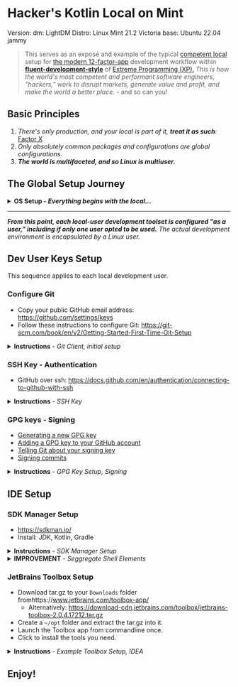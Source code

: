 # Hacker's Kotlin Local on Mint

Version: dm: LightDM Distro: Linux Mint 21.2 Victoria base: Ubuntu 22.04 jammy

> This serves as an exposé and example of the typical [competent local](https://github.com/readme/guides/developer-onboarding "Optimize local dev environments for better onboarding") setup for [the modern 12-factor-app](https://12factor.net/ "The Twelve-Factor App") development workflow within [**fluent-development-style**](https://martinfowler.com/articles/agileFluency.html "Fluent Development Style") of [Extreme Programming (XP).](https://en.wikipedia.org/wiki/Extreme_programming "Extreme Programming") _This is how the world's most competent and performant software engineers, "hackers," work to disrupt markets, generate value and profit, and make the world a better place._ - and so can you!

## Basic Principles

1. _There's only production, and your local is part of it, **treat it as such**:_ [Factor X](https://12factor.net/dev-prod-parity "Factor X of The Twelve-Factor App")
2. _Only absolutely common packages and configurations are global configurations._
3. **_The world is multifaceted, and so Linux is multiuser._**

## The Global Setup Journey 

<details>
  <summary><b>OS Setup - <i>Everything begins with the local...</i></b></summary>

1. Install your OS: [Linux Mint](https://linuxmint.com/download.php "Linux Mint"), Mate in our case - [beginner's guide](https://itsfoss.com/install-linux-mint/).
2. **Concept:** _Your first user is **reserved** for you and is the only user with `sudo` access. If you have multiple customers or entities to code for separate them by creating additional accounts, leaving the first one untarnished. If you have separate boxes for separate gigs like we do the one user may suffice for you, yet a separate single user for coding is best recommended._
3. Upgrade base packages: [step 01 - the base](step-01-base.md)
4. Configure your shell: [step 02 - the 'oh your shell'](step-02-shell.md)
5. Useful Global Apps!: [step 03 - global apps](step-03-global-apps.md)

</details>

---

**_From this point, each local-user development toolset is configured "as a user," including if only one user opted to be used._** _The actual development environment is encapsulated by a Linux user._

## Dev User Keys Setup

This sequence applies to each local development user.

### Configure Git

- Copy your public GitHub email address: https://github.com/settings/keys
- Follow these instructions to configure Git: https://git-scm.com/book/en/v2/Getting-Started-First-Time-Git-Setup

<details>
  <summary><b>Instructions</b> - <i>Git Client, initial setup</i></summary>

```shell
git config --global user.name "yer-github-handle"
git config --global user.email "12781006+yer-handle@users.noreply.github.com"
git config --list --show-origin
```

</details>

### SSH Key - Authentication

- GitHub over ssh: https://docs.github.com/en/authentication/connecting-to-github-with-ssh

<details>
  <summary><b>Instructions</b> - <i>SSH Key</i></summary>

```shell
# Okay to accept all defaults
ssh-keygen -t ed25519
```

- Copy public key into clipboard:

```shell
sudo apt install xclip
cat ~/.ssh/id_ed25519.pub | xclip -i -sel clip
```

- Navigate to your account keystore: https://github.com/settings/keys
- Paste public key from clipboard into the `Key` field,
    - leave `Key type` as "Authentication Key"
    - provide no `Title`
    - press `Add SSH Key`

</details>

### GPG keys - Signing

- [Generating a new GPG key](https://docs.github.com/en/authentication/managing-commit-signature-verification/generating-a-new-gpg-key?platform=linux "If you don't have an existing GPG key, you can generate a new GPG key to use for signing commits and tags.")
- [Adding a GPG key to your GitHub account](https://docs.github.com/en/authentication/managing-commit-signature-verification/adding-a-gpg-key-to-your-github-account "Add a GPG key to your GitHub account.")
- [Telling Git about your signing key](https://docs.github.com/en/authentication/managing-commit-signature-verification/telling-git-about-your-signing-key "Tell Git about your signing key.")
- [Signing commits](https://docs.github.com/en/authentication/managing-commit-signature-verification/signing-commits "Sign commits.")

<details>
  <summary><b>Instructions</b> - <i>GPG Key Setup, Signing</i></summary>

NOTE: This Mint distribution has all the required packages and no need to install anything.
Alternatively one needs `sudo apt install gnupg gnupg-agent pinentry-gnome3` or if gnupg2 package is desired instead `sudo apt install gnupg2 gnupg-agent pinentry-gnome3`

- Generate a new GPG key:

```shell
# Test for Pin Entry; else install from comments above
echo GETPIN | pinentry

gpg --full-generate-key
gpg --list-secret-keys --keyid-format=long
```

- Copy value after rsaNNNN/ ,such as: 3AA5C34371567BD2
- Export key armor into clipboard:

```shell
gpg --armor --export 3AA5C34371567BD2 | xclip -i -sel clip
```

- Paste it into GPG Keystore as with SSH Key: https://github.com/settings/keys
- Tell Git Client to use your key:

```shell
git config --global --unset gpg.format
gpg --list-secret-keys --keyid-format=long
git config --global user.signingkey 3AA5C34371567BD2
git config --global commit.gpgsign true
git config --list --show-origin

echo -e '\nexport GPG_TTY=$(tty)' >> ~/.zprofile

```

- Test signing a commit and pushing to see the verified tag:

```shell
git commit -S -m "YOUR_COMMIT_MESSAGE"
git push
```

</details>

## IDE Setup

### SDK Manager Setup

- https://sdkman.io/
- Install: JDK, Kotlin, Gradle

<details>
  <summary><b>Instructions</b> - <i>SDK Manager Setup</i></summary>

```shell
curl -s "https://get.sdkman.io" | bash
source "$HOME/.sdkman/bin/sdkman-init.sh"

sdk install java
sdk install kotlin
sdk install gradle

sdk current  
```

</details>

<details>
  <summary><b>IMPROVEMENT</b> - <i>Seggregate Shell Elements</i></summary>

NOTE: The installer will assume single zsh config file target. Instead edit these files as follows:

```shell
#.zshenv
# ...
export SDKMAN_DIR="$HOME/.sdkman"
```
```shell
#.zprofile
# ...
export GPG_TTY=$(tty)
```
```shell
#.zshrc
# ...
#THIS MUST BE AT THE END OF THE FILE FOR SDKMAN TO WORK!!!
[[ -s "$HOME/.sdkman/bin/sdkman-init.sh" ]] && source "$HOME/.sdkman/bin/sdkman-init.sh"
```

</details>

### JetBrains Toolbox Setup

- Download tar.gz to your `Downloads` folder fromhttps://www.jetbrains.com/toolbox-app/
  - Alternatively: https://download-cdn.jetbrains.com/toolbox/jetbrains-toolbox-2.0.4.17212.tar.gz
- Create a `~/opt` folder and extract the tar.gz into it.
- Launch the Toolbox app from commandline once.
- Click to install the tools you need.

<details>
  <summary><b>Instructions</b> - <i>Example Toolbox Setup, IDEA</i></summary>

```shell
mkdir ~/opt
cd ~/Downloads/              
wget https://download-cdn.jetbrains.com/toolbox/jetbrains-toolbox-2.0.4.17212.tar.gz
tar -xvzf jetbrains-toolbox-2.0.4.17212.tar.gz -C ~/opt
cd ~/opt
./jetbrains-toolbox
```

</details>

## Enjoy!